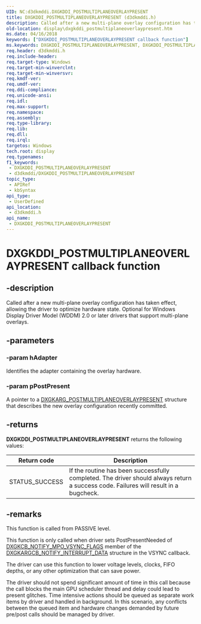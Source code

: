 ```yaml
---
UID: NC:d3dkmddi.DXGKDDI_POSTMULTIPLANEOVERLAYPRESENT
title: DXGKDDI_POSTMULTIPLANEOVERLAYPRESENT (d3dkmddi.h)
description: Called after a new multi-plane overlay configuration has taken effect, allowing the driver to optimize hardware state. Optional for Windows Display Driver Model (WDDM) 2.0 or later drivers that support multi-plane overlays.
old-location: display\dxgkddi_postmultiplaneoverlaypresent.htm
ms.date: 04/16/2018
keywords: ["DXGKDDI_POSTMULTIPLANEOVERLAYPRESENT callback function"]
ms.keywords: DXGKDDI_POSTMULTIPLANEOVERLAYPRESENT, DXGKDDI_POSTMULTIPLANEOVERLAYPRESENT callback, DXGKDDI_POSTMULTIPLANEOVERLAYPRESENT callback function [Display Devices], d3dkmddi/DXGKDDI_POSTMULTIPLANEOVERLAYPRESENT, display.dxgkddi_postmultiplaneoverlaypresent
req.header: d3dkmddi.h
req.include-header: 
req.target-type: Windows
req.target-min-winverclnt: 
req.target-min-winversvr: 
req.kmdf-ver: 
req.umdf-ver: 
req.ddi-compliance: 
req.unicode-ansi: 
req.idl: 
req.max-support: 
req.namespace: 
req.assembly: 
req.type-library: 
req.lib: 
req.dll: 
req.irql: 
targetos: Windows
tech.root: display
req.typenames: 
f1_keywords:
 - DXGKDDI_POSTMULTIPLANEOVERLAYPRESENT
 - d3dkmddi/DXGKDDI_POSTMULTIPLANEOVERLAYPRESENT
topic_type:
 - APIRef
 - kbSyntax
api_type:
 - UserDefined
api_location:
 - d3dkmddi.h
api_name:
 - DXGKDDI_POSTMULTIPLANEOVERLAYPRESENT
---
```


# DXGKDDI_POSTMULTIPLANEOVERLAYPRESENT callback function


## -description

Called after a new multi-plane overlay configuration has taken effect, allowing the driver to optimize hardware state.  Optional for Windows Display Driver Model (WDDM) 2.0 or later drivers that support multi-plane overlays.

## -parameters

### -param hAdapter

Identifies the adapter containing the overlay hardware.

### -param pPostPresent

A pointer to a [DXGKARG_POSTMULTIPLANEOVERLAYPRESENT](ns-d3dkmddi-_dxgkarg_postmultiplaneoverlaypresent.md) structure that describes the new overlay configuration recently committed.

## -returns

**DXGKDDI_POSTMULTIPLANEOVERLAYPRESENT** returns the following values:

|Return code|Description|
|--- |--- |
|STATUS_SUCCESS|If the routine has been successfully completed. The driver should always return a success code.  Failures will result in a bugcheck.|

## -remarks

This function is called from PASSIVE level.

This function is only called when driver sets PostPresentNeeded of [DXGKCB_NOTIFY_MPO_VSYNC_FLAGS](ns-d3dkmddi-_dxgkcb_notify_mpo_vsync_flags.md) member of the [DXGKARGCB_NOTIFY_INTERRUPT_DATA](ns-d3dkmddi-_dxgkargcb_notify_interrupt_data.md) structure in the VSYNC callback.

The driver can use this function to lower voltage levels, clocks, FIFO depths, or any other optimization that can save power.

The driver should not spend significant amount of time in this call because the call blocks the main GPU scheduler thread and delay could lead to present glitches. Time intensive actions should be queued as separate work items by driver and handled in background. In this scenario, any conflicts between the queued item and hardware changes demanded by future pre/post calls should be managed by driver.

